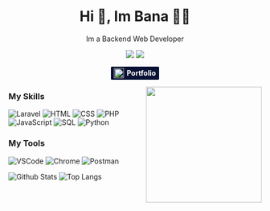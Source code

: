 <h1 align="center">Hi 👋, Im Bana 🧑‍💻</h1>
<p align="center">Im a Backend Web Developer</p>

<p align="center">
<a href="https://instagram.com/banakhoesnan"><img src="https://img.shields.io/badge/Instagram-E4405F?style=for-the-badge&logo=instagram&logoColor=white" /></a>
<a href="https://twitter.com/banakhoesnan"><img src="https://img.shields.io/badge/twitter-1DA1F2?style=for-the-badge&logo=twitter&logoColor=white" /></a>
</p>

<p align="center">
    <a href="https://banakhusnan.netlify.app"   style="background-color: #081234; text-decoration: none; padding: 3px 10px; display: flex; align-items: center; width: 15%; justify-content: center; border-radius: 2px; font-weight: bold; color: white">
        <img src="https://www.svgrepo.com/show/202977/portfolio-bag.svg" style="margin-right: 5px" width="20px" /> Portfolio
    </a>
</p>

<img align='right' src="https://media.giphy.com/media/M9gbBd9nbDrOTu1Mqx/giphy.gif" width="230">

### My Skills

![Laravel](https://img.shields.io/badge/-Laravel-000?&logo=Laravel) ![HTML](https://img.shields.io/badge/-HTML-000?&logo=html5) ![CSS](https://img.shields.io/badge/-CSS-000?&logo=css3&logoColor=007ACC) ![PHP](https://img.shields.io/badge/-PHP-000?&logo=PHP&logoColor=4479A1) ![JavaScript](https://img.shields.io/badge/-JavaScript-000?&logo=JavaScript&logoColor=ddc508) ![SQL](https://img.shields.io/badge/-SQL-000?&logo=MySQL&logoColor=4479A1) ![Python](https://img.shields.io/badge/-PYTHON-000?&logo=Python&logoColor=eaeaea)

### My Tools
![VSCode](https://img.shields.io/badge/-VSCode-000?&logo=visualstudiocode&logoColor=blue) ![Chrome](https://img.shields.io/badge/-Chrome-000?&logo=GoogleChrome&logoColor=red) ![Postman](https://img.shields.io/badge/-Postman-000?&logo=Postman&logoColor=orange) 

![Github Stats](https://github-readme-stats.vercel.app/api?username=banakhusnan&layout=compact&theme=onedark)
![Top Langs](https://github-readme-stats.vercel.app/api/top-langs?username=banakhusnan&layout=compact&theme=onedark)

